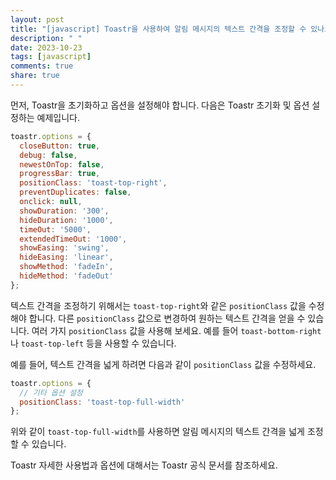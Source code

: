 ```yaml
---
layout: post
title: "[javascript] Toastr을 사용하여 알림 메시지의 텍스트 간격을 조정할 수 있나요?"
description: " "
date: 2023-10-23
tags: [javascript]
comments: true
share: true
---
```


먼저, Toastr을 초기화하고 옵션을 설정해야 합니다. 다음은 Toastr 초기화 및 옵션 설정하는 예제입니다.

```javascript
toastr.options = {
  closeButton: true,
  debug: false,
  newestOnTop: false,
  progressBar: true,
  positionClass: 'toast-top-right',
  preventDuplicates: false,
  onclick: null,
  showDuration: '300',
  hideDuration: '1000',
  timeOut: '5000',
  extendedTimeOut: '1000',
  showEasing: 'swing',
  hideEasing: 'linear',
  showMethod: 'fadeIn',
  hideMethod: 'fadeOut'
};
```

텍스트 간격을 조정하기 위해서는 `toast-top-right`와 같은 `positionClass` 값을 수정해야 합니다. 다른 `positionClass` 값으로 변경하여 원하는 텍스트 간격을 얻을 수 있습니다. 여러 가지 `positionClass` 값을 사용해 보세요. 예를 들어 `toast-bottom-right`나 `toast-top-left` 등을 사용할 수 있습니다.

예를 들어, 텍스트 간격을 넓게 하려면 다음과 같이 `positionClass` 값을 수정하세요.

```javascript
toastr.options = {
  // 기타 옵션 설정
  positionClass: 'toast-top-full-width'
};
```

위와 같이 `toast-top-full-width`를 사용하면 알림 메시지의 텍스트 간격을 넓게 조정할 수 있습니다.

Toastr 자세한 사용법과 옵션에 대해서는 Toastr 공식 문서를 참조하세요.